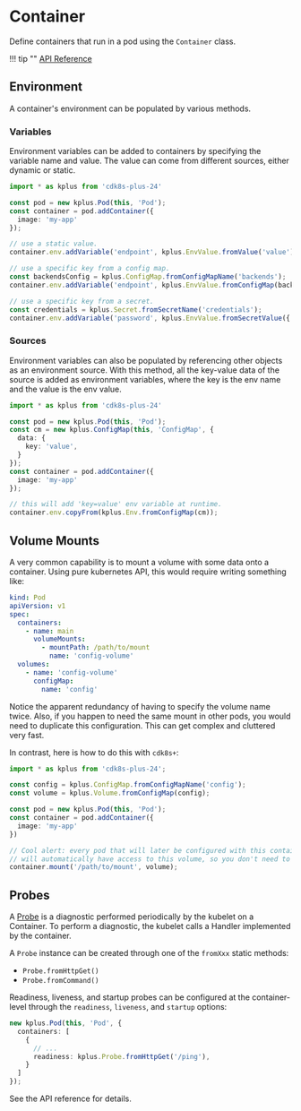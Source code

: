 # Container

Define containers that run in a pod using the `Container` class.

!!! tip ""
    [API Reference](../../reference/cdk8s-plus-24/typescript.md#container)

## Environment

A container's environment can be populated by various methods.

### Variables

Environment variables can be added to containers by specifying the
variable name and value. The value can come from different sources, either dynamic or static.

```typescript
import * as kplus from 'cdk8s-plus-24'

const pod = new kplus.Pod(this, 'Pod');
const container = pod.addContainer({
  image: 'my-app'
});

// use a static value.
container.env.addVariable('endpoint', kplus.EnvValue.fromValue('value'));

// use a specific key from a config map.
const backendsConfig = kplus.ConfigMap.fromConfigMapName('backends');
container.env.addVariable('endpoint', kplus.EnvValue.fromConfigMap(backendsConfig, 'endpoint'));

// use a specific key from a secret.
const credentials = kplus.Secret.fromSecretName('credentials');
container.env.addVariable('password', kplus.EnvValue.fromSecretValue({ secret: credentials, key: 'password' }));
```

### Sources

Environment variables can also be populated by referencing other objects as an environment source.
With this method, all the key-value data of the source is added as environment variables,
where the key is the env name and the value is the env value.

```ts
import * as kplus from 'cdk8s-plus-24'

const pod = new kplus.Pod(this, 'Pod');
const cm = new kplus.ConfigMap(this, 'ConfigMap', {
  data: {
    key: 'value',
  }
});
const container = pod.addContainer({
  image: 'my-app'
});

// this will add 'key=value' env variable at runtime.
container.env.copyFrom(kplus.Env.fromConfigMap(cm));
```

## Volume Mounts

A very common capability is to mount a volume with some data onto a container. Using pure kubernetes API, this would require writing something like:

```yaml
kind: Pod
apiVersion: v1
spec:
  containers:
    - name: main
      volumeMounts:
        - mountPath: /path/to/mount
          name: 'config-volume'
  volumes:
    - name: 'config-volume'
      configMap:
        name: 'config'
```

Notice the apparent redundancy of having to specify the volume name twice. Also, if you happen to need the same mount in other pods,
you would need to duplicate this configuration. This can get complex and cluttered very fast.

In contrast, here is how to do this with `cdk8s+`:

```typescript
import * as kplus from 'cdk8s-plus-24';

const config = kplus.ConfigMap.fromConfigMapName('config');
const volume = kplus.Volume.fromConfigMap(config);

const pod = new kplus.Pod(this, 'Pod');
const container = pod.addContainer({
  image: 'my-app'
})

// Cool alert: every pod that will later be configured with this container,
// will automatically have access to this volume, so you don't need to explicitly add it to the pod spec!.
container.mount('/path/to/mount', volume);
```

## Probes

A [Probe] is a diagnostic performed periodically by the kubelet on a Container. To
perform a diagnostic, the kubelet calls a Handler implemented by the container.

[Probe]: https://kubernetes.io/docs/reference/generated/kubernetes-api/v1.19/#probe-v1-core

A `Probe` instance can be created through one of the `fromXxx` static methods:

- `Probe.fromHttpGet()`
- `Probe.fromCommand()`

Readiness, liveness, and startup probes can be configured at the container-level through the `readiness`, `liveness`, and `startup` options:

```ts
new kplus.Pod(this, 'Pod', {
  containers: [
    {
      // ...
      readiness: kplus.Probe.fromHttpGet('/ping'),
    }
  ]
});
```

See the API reference for details.
